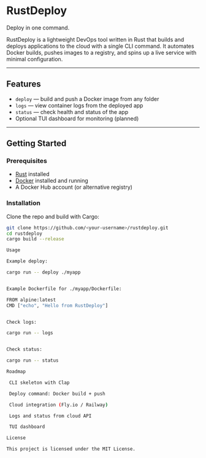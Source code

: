# RustDeploy

Deploy in one command.

RustDeploy is a lightweight DevOps tool written in Rust that builds and deploys applications to the cloud with a single CLI command. It automates Docker builds, pushes images to a registry, and spins up a live service with minimal configuration.

---

## Features
- `deploy` — build and push a Docker image from any folder
- `logs` — view container logs from the deployed app
- `status` — check health and status of the app
- Optional TUI dashboard for monitoring (planned)

---

## Getting Started

### Prerequisites
- [Rust](https://www.rust-lang.org/tools/install) installed
- [Docker](https://docs.docker.com/get-docker/) installed and running
- A Docker Hub account (or alternative registry)

### Installation
Clone the repo and build with Cargo:
```bash
git clone https://github.com/<your-username>/rustdeploy.git
cd rustdeploy
cargo build --release

Usage

Example deploy:

cargo run -- deploy ./myapp


Example Dockerfile for ./myapp/Dockerfile:

FROM alpine:latest
CMD ["echo", "Hello from RustDeploy"]


Check logs:

cargo run -- logs


Check status:

cargo run -- status

Roadmap

 CLI skeleton with Clap

 Deploy command: Docker build + push

 Cloud integration (Fly.io / Railway)

 Logs and status from cloud API

 TUI dashboard

License

This project is licensed under the MIT License.

